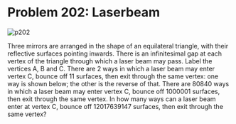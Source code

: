 # Problem 202: Laserbeam

![p202](img/202.gif)

Three mirrors are arranged in the shape of an equilateral triangle, with
their reflective surfaces pointing inwards. There is an infinitesimal
gap at each vertex of the triangle through which a laser beam may pass.
Label the vertices A, B and C. There are 2 ways in which a laser beam
may enter vertex C, bounce off 11 surfaces, then exit through the same
vertex: one way is shown below; the other is the reverse of that. There
are 80840 ways in which a laser beam may enter vertex C, bounce off
1000001 surfaces, then exit through the same vertex. In how many ways
can a laser beam enter at vertex C, bounce off 12017639147 surfaces,
then exit through the same vertex?